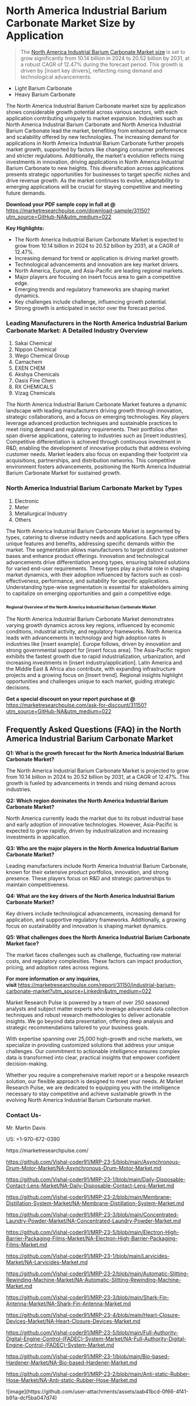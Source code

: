 <h1>North America Industrial Barium Carbonate Market&nbsp;Size by Application</h1><blockquote><p>The <a href="https://marketresearchpulse.com/download-sample/31150?utm_source=GitHub-NA&amp;utm_medium=022">North America Industrial Barium Carbonate Market size</a> is set to grow significantly from 10.14 billion in 2024 to 20.52 billion by 2031, at a robust CAGR of 12.47% during the forecast period. This growth is driven by [insert key drivers], reflecting rising demand and technological advancements.</p></blockquote><ul><li>Light Barium Carbonate<li> Heavy Barium Carbonate</li></ul><p>The North America Industrial Barium Carbonate market size by application shows considerable growth potential across various sectors, with each application contributing uniquely to market expansion. Industries such as North America Industrial Barium Carbonate and North America Industrial Barium Carbonate lead the market, benefiting from enhanced performance and scalability offered by new technologies. The increasing demand for applications in North America Industrial Barium Carbonate further propels market growth, supported by factors like changing consumer preferences and stricter regulations. Additionally, the market's evolution reflects rising investments in innovation, driving applications in North America Industrial Barium Carbonate to new heights. This diversification across applications presents strategic opportunities for businesses to target specific niches and drive revenue growth. As the market continues to evolve, adaptability to emerging applications will be crucial for staying competitive and meeting future demands.</p><p><strong>Download your PDF sample copy in full at @ </strong><a href="https://marketresearchpulse.com/download-sample/31150?utm_source=GitHub-NA&amp;utm_medium=022">https://marketresearchpulse.com/download-sample/31150?utm_source=GitHub-NA&amp;utm_medium=022</a></p><p><strong>Key Highlights: </strong></p><ul><li>The North America Industrial Barium Carbonate Market is expected to grow from 10.14 billion in 2024 to 20.52 billion by 2031, at a CAGR of 12.47%.</li><li>Increasing demand for trend or application is driving market growth.</li><li>Technological advancements and innovation are key market drivers.</li><li>North America, Europe, and Asia-Pacific are leading regional markets.</li><li>Major players are focusing on insert focus area to gain a competitive edge.</li><li>Emerging trends and regulatory frameworks are shaping market dynamics.</li><li>Key challenges include challenge, influencing growth potential.</li><li>Strong growth is anticipated in sector over the forecast period.</li></ul><h3>Leading Manufacturers in the North America Industrial Barium Carbonate Market: A Detailed Industry Overview</h3><ol><li>Sakai Chemical</li><li>Nippon Chemical</li><li>Wego Chemical Group</li><li>Camachem</li><li>EXEN CHEM</li><li>Akshya Chemicals</li><li>Oasis Fine Chem</li><li>RX CHEMICALS</li><li>Vizag Chemicals</li></ol><div class="flex max-w-full flex-col flex-grow"><div class="min-h-8 text-message flex w-full flex-col items-end gap-2 whitespace-normal break-words [.text-message+&amp;]:mt-5" dir="auto" data-message-author-role="assistant" data-message-id="fd8432e4-4910-450d-b182-61b7bfb0a01f" data-message-model-slug="gpt-4o"><div class="flex w-full flex-col gap-1 empty:hidden first:pt-[3px]"><div class="markdown prose w-full break-words dark:prose-invert light"><p>The North America Industrial Barium Carbonate Market features a dynamic landscape with leading manufacturers driving growth through innovation, strategic collaborations, and a focus on emerging technologies. Key players leverage advanced production techniques and sustainable practices to meet rising demand and regulatory requirements. Their portfolios often span diverse applications, catering to industries such as [insert industries]. Competitive differentiation is achieved through continuous investment in R&amp;D, enabling the development of innovative products that address evolving customer needs. Market leaders also focus on expanding their footprint via acquisitions, partnerships, and distribution networks. This competitive environment fosters advancements, positioning the North America Industrial Barium Carbonate Market for sustained growth.</p></div></div></div></div><h3>North America Industrial Barium Carbonate Market by Types</h3><ol><li>Electronic<li> Meter<li> Metallurgical Industry<li> Others</li></ol><div class="flex max-w-full flex-col flex-grow"><div class="min-h-8 text-message flex w-full flex-col items-end gap-2 whitespace-normal break-words [.text-message+&amp;]:mt-5" dir="auto" data-message-author-role="assistant" data-message-id="084470be-0bb7-4664-bddf-5156b4f41249" data-message-model-slug="gpt-4o-mini"><div class="flex w-full flex-col gap-1 empty:hidden first:pt-[3px]"><div class="markdown prose w-full break-words dark:prose-invert light"><p>The North America Industrial Barium Carbonate Market is segmented by types, catering to diverse industry needs and applications. Each type offers unique features and benefits, addressing specific demands within the market. The segmentation allows manufacturers to target distinct customer bases and enhance product offerings. Innovation and technological advancements drive differentiation among types, ensuring tailored solutions for varied end-user requirements. These types play a pivotal role in shaping market dynamics, with their adoption influenced by factors such as cost-effectiveness, performance, and suitability for specific applications. Understanding type-wise segmentation is essential for stakeholders aiming to capitalize on emerging opportunities and gain a competitive edge.</p></div></div></div></div><h3><span style="font-size: 11px;">Regional Overview of the North America Industrial Barium Carbonate Market</span></h3><div class="flex max-w-full flex-col flex-grow"><div class="min-h-8 text-message flex w-full flex-col items-end gap-2 whitespace-normal break-words [.text-message+&amp;]:mt-5" dir="auto" data-message-author-role="assistant" data-message-id="e9038762-ce64-4e30-91c9-9bd413514231" data-message-model-slug="gpt-4o-mini"><div class="flex w-full flex-col gap-1 empty:hidden first:pt-[3px]"><div class="markdown prose w-full break-words dark:prose-invert light"><p>The North America Industrial Barium Carbonate Market demonstrates varying growth dynamics across key regions, influenced by economic conditions, industrial activity, and regulatory frameworks. North America leads with advancements in technology and high adoption rates in industries like [insert example]. Europe follows, driven by innovation and strong governmental support for [insert focus area]. The Asia-Pacific region exhibits the fastest growth due to rapid industrialization, urbanization, and increasing investments in [insert industry/application]. Latin America and the Middle East &amp; Africa also contribute, with expanding infrastructure projects and a growing focus on [insert trend]. Regional insights highlight opportunities and challenges unique to each market, guiding strategic decisions.</p></div></div></div></div><p><strong>Get a special discount on your report purchase at @ </strong><a href="https://marketresearchpulse.com/ask-for-discount/31150?utm_source=GitHub-NA&amp;utm_medium=022">https://marketresearchpulse.com/ask-for-discount/31150?utm_source=GitHub-NA&amp;utm_medium=022</a></p><h2>Frequently Asked Questions (FAQ) in the North America Industrial Barium Carbonate Market</h2><p><strong>Q1: What is the growth forecast for the North America Industrial Barium Carbonate Market?</strong></p><p>The North America Industrial Barium Carbonate Market is projected to grow from 10.14 billion in 2024 to 20.52 billion by 2031, at a CAGR of 12.47%. This growth is fueled by advancements in trends and rising demand across industries.</p><p><strong>Q2: Which region dominates the North America Industrial Barium Carbonate Market?</strong></p><p>North America currently leads the market due to its robust industrial base and early adoption of innovative technologies. However, Asia-Pacific is expected to grow rapidly, driven by industrialization and increasing investments in application.</p><p><strong>Q3: Who are the major players in the North America Industrial Barium Carbonate Market?</strong></p><p>Leading manufacturers include North America Industrial Barium Carbonate, known for their extensive product portfolios, innovation, and strong presence. These players focus on R&amp;D and strategic partnerships to maintain competitiveness.</p><p><strong>Q4: What are the key drivers of the North America Industrial Barium Carbonate Market?</strong></p><p>Key drivers include technological advancements, increasing demand for application, and supportive regulatory frameworks. Additionally, a growing focus on sustainability and innovation is shaping market dynamics.</p><p><strong>Q5: What challenges does the North America Industrial Barium Carbonate Market face?</strong></p><p>The market faces challenges such as challenge, fluctuating raw material costs, and regulatory complexities. These factors can impact production, pricing, and adoption rates across regions.</p><p><strong>For more information or any inquiries, visit&nbsp;</strong><a href="https://marketresearchpulse.com/report/31150/industrial-barium-carbonate-market?utm_source=Linkedin&utm_medium=022">https://marketresearchpulse.com/report/31150/industrial-barium-carbonate-market?utm_source=Linkedin&utm_medium=022</a></p><p>Market Research Pulse is powered by a team of over 250 seasoned analysts and subject matter experts who leverage advanced data collection techniques and robust research methodologies to deliver actionable insights. We go beyond data presentation, offering deep analysis and strategic recommendations tailored to your business goals.</p><p>With expertise spanning over 25,000 high-growth and niche markets, we specialize in providing customized solutions that address your unique challenges. Our commitment to actionable intelligence ensures complex data is transformed into clear, practical insights that empower confident decision-making.</p><p>Whether you require a comprehensive market report or a bespoke research solution, our flexible approach is designed to meet your needs. At Market Research Pulse, we are dedicated to equipping you with the intelligence necessary to stay competitive and achieve sustainable growth in the evolving North America Industrial Barium Carbonate market.</p><h3><strong>Contact Us-</strong></h3><p>Mr. Martin Davis</p><p>US: +1-970-672-0390</p><p>https://marketresearchpulse.com/</p><p><a href="https://github.com/Vishal-coder91/MRP-23-5/blob/main/Asynchronous-Drum-Motor-Market/NA-Asynchronous-Drum-Motor-Market.md">https://github.com/Vishal-coder91/MRP-23-5/blob/main/Asynchronous-Drum-Motor-Market/NA-Asynchronous-Drum-Motor-Market.md</a></p><p><a href="https://github.com/Vishal-coder91/MRP-23-1/blob/main/Daily-Disposable-Contact-Lens-Market/NA-Daily-Disposable-Contact-Lens-Market.md">https://github.com/Vishal-coder91/MRP-23-1/blob/main/Daily-Disposable-Contact-Lens-Market/NA-Daily-Disposable-Contact-Lens-Market.md</a></p><p><a href="https://github.com/Vishal-coder91/MRP-23-2/blob/main/Membrane-Distillation-System-Market/NA-Membrane-Distillation-System-Market.md">https://github.com/Vishal-coder91/MRP-23-2/blob/main/Membrane-Distillation-System-Market/NA-Membrane-Distillation-System-Market.md</a></p><p><a href="https://github.com/Vishal-coder91/MRP-23-3/blob/main/Concentrated-Laundry-Powder-Market/NA-Concentrated-Laundry-Powder-Market.md">https://github.com/Vishal-coder91/MRP-23-3/blob/main/Concentrated-Laundry-Powder-Market/NA-Concentrated-Laundry-Powder-Market.md</a></p><p><a href="https://github.com/Vishal-coder91/MRP-23-5/blob/main/Electron-High-Barrier-Packaging-Films-Market/NA-Electron-High-Barrier-Packaging-Films-Market.md">https://github.com/Vishal-coder91/MRP-23-5/blob/main/Electron-High-Barrier-Packaging-Films-Market/NA-Electron-High-Barrier-Packaging-Films-Market.md</a></p><p><a href="https://github.com/Vishal-coder91/MRP-23-1/blob/main/Larvicides-Market/NA-Larvicides-Market.md">https://github.com/Vishal-coder91/MRP-23-1/blob/main/Larvicides-Market/NA-Larvicides-Market.md</a></p><p><a href="https://github.com/Vishal-coder91/MRP-23-2/blob/main/Automatic-Slitting-Rewinding-Machine-Market/NA-Automatic-Slitting-Rewinding-Machine-Market.md">https://github.com/Vishal-coder91/MRP-23-2/blob/main/Automatic-Slitting-Rewinding-Machine-Market/NA-Automatic-Slitting-Rewinding-Machine-Market.md</a></p><p><a href="https://github.com/Vishal-coder91/MRP-23-3/blob/main/Shark-Fin-Antenna-Market/NA-Shark-Fin-Antenna-Market.md">https://github.com/Vishal-coder91/MRP-23-3/blob/main/Shark-Fin-Antenna-Market/NA-Shark-Fin-Antenna-Market.md</a></p><p><a href="https://github.com/Vishal-coder91/MRP-23-4/blob/main/Heart-Closure-Devices-Market/NA-Heart-Closure-Devices-Market.md">https://github.com/Vishal-coder91/MRP-23-4/blob/main/Heart-Closure-Devices-Market/NA-Heart-Closure-Devices-Market.md</a></p><p><a href="https://github.com/Vishal-coder91/MRP-23-5/blob/main/Full-Authority-Digital-Engine-Control-(FADEC)-System-Market/NA-Full-Authority-Digital-Engine-Control-(FADEC)-System-Market.md">https://github.com/Vishal-coder91/MRP-23-5/blob/main/Full-Authority-Digital-Engine-Control-(FADEC)-System-Market/NA-Full-Authority-Digital-Engine-Control-(FADEC)-System-Market.md</a></p><p><a href="https://github.com/Vishal-coder91/MRP-23-1/blob/main/Bio-based-Hardener-Market/NA-Bio-based-Hardener-Market.md">https://github.com/Vishal-coder91/MRP-23-1/blob/main/Bio-based-Hardener-Market/NA-Bio-based-Hardener-Market.md</a></p><p><a href="https://github.com/Vishal-coder91/MRP-23-2/blob/main/Anti-static-Rubber-Hose-Market/NA-Anti-static-Rubber-Hose-Market.md">https://github.com/Vishal-coder91/MRP-23-2/blob/main/Anti-static-Rubber-Hose-Market/NA-Anti-static-Rubber-Hose-Market.md</a></p>
![image](https://github.com/user-attachments/assets/aab41bcd-0f66-4f41-b91a-dcf5ba047d74)
